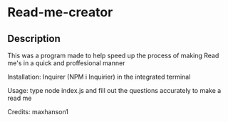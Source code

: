 # Read-me-creator


## Description
This was a program made to help speed up the process of making Read me's in a quick and proffesional manner

Installation:
Inquirer (NPM i Inquirier) in the integrated terminal

Usage:
type node index.js and fill out the questions accurately to make a read me

Credits:
maxhanson1
